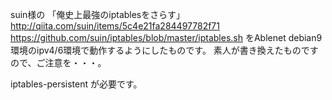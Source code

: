 suin様の
「俺史上最強のiptablesをさらす」
http://qiita.com/suin/items/5c4e21fa284497782f71
https://github.com/suin/iptables/blob/master/iptables.sh
をAblenet debian9環境のipv4/6環境で動作するようにしたものです。
素人が書き換えたものですので、ご注意を・・・。

iptables-persistent が必要です。
